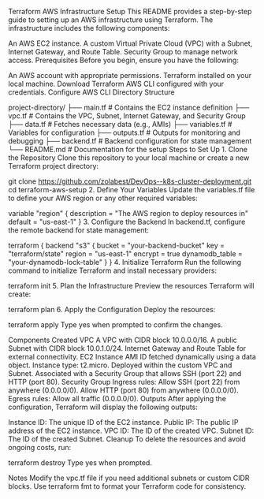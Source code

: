 Terraform AWS Infrastructure Setup
This README provides a step-by-step guide to setting up an AWS infrastructure using Terraform. The infrastructure includes the following components:

An AWS EC2 instance.
A custom Virtual Private Cloud (VPC) with a Subnet, Internet Gateway, and Route Table.
Security Group to manage network access.
Prerequisites
Before you begin, ensure you have the following:

An AWS account with appropriate permissions.
Terraform installed on your local machine. Download Terraform
AWS CLI configured with your credentials. Configure AWS CLI
Directory Structure

project-directory/
├── main.tf           # Contains the EC2 instance definition
├── vpc.tf            # Contains the VPC, Subnet, Internet Gateway, and Security Group
├── data.tf           # Fetches necessary data (e.g., AMIs)
├── variables.tf      # Variables for configuration
├── outputs.tf        # Outputs for monitoring and debugging
├── backend.tf        # Backend configuration for state management
└── README.md         # Documentation for the setup
Steps to Set Up
1.⁠ ⁠Clone the Repository
Clone this repository to your local machine or create a new Terraform project directory:

git clone https://github.com/zolabest/DevOps--k8s-cluster-deployment.git
cd terraform-aws-setup
2.⁠ ⁠Define Your Variables
Update the variables.tf file to define your AWS region or any other required variables:

variable "region" {
  description = "The AWS region to deploy resources in"
  default     = "us-east-1"
}
3.⁠ ⁠Configure the Backend
In backend.tf, configure the remote backend for state management:

terraform {
  backend "s3" {
    bucket         = "your-backend-bucket"
    key            = "terraform/state"
    region         = "us-east-1"
    encrypt        = true
    dynamodb_table = "your-dynamodb-lock-table"
  }
}
4.⁠ ⁠Initialize Terraform
Run the following command to initialize Terraform and install necessary providers:


terraform init
5.⁠ ⁠Plan the Infrastructure
Preview the resources Terraform will create:


terraform plan
6.⁠ ⁠Apply the Configuration
Deploy the resources:

terraform apply
Type yes when prompted to confirm the changes.

Components Created
VPC
A VPC with CIDR block 10.0.0.0/16.
A public Subnet with CIDR block 10.0.1.0/24.
Internet Gateway and Route Table for external connectivity.
EC2 Instance
AMI ID fetched dynamically using a data object.
Instance type: t2.micro.
Deployed within the custom VPC and Subnet.
Associated with a Security Group that allows SSH (port 22) and HTTP (port 80).
Security Group
Ingress rules:
Allow SSH (port 22) from anywhere (0.0.0.0/0).
Allow HTTP (port 80) from anywhere (0.0.0.0/0).
Egress rules:
Allow all traffic (0.0.0.0/0).
Outputs
After applying the configuration, Terraform will display the following outputs:

Instance ID: The unique ID of the EC2 instance.
Public IP: The public IP address of the EC2 instance.
VPC ID: The ID of the created VPC.
Subnet ID: The ID of the created Subnet.
Cleanup
To delete the resources and avoid ongoing costs, run:


terraform destroy
Type yes when prompted.

Notes
Modify the vpc.tf file if you need additional subnets or custom CIDR blocks.
Use terraform fmt to format your Terraform code for consistency.
